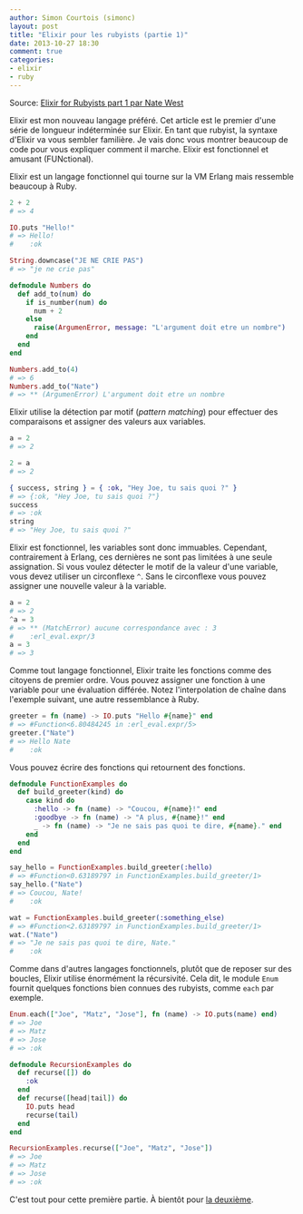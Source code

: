 ```yaml
---
author: Simon Courtois (simonc)
layout: post
title: "Elixir pour les rubyists (partie 1)"
date: 2013-10-27 18:30
comment: true
categories:
- elixir
- ruby
---
```


Source: [Elixir for Rubyists part 1 par Nate West](http://www.natescottwest.com/blog/2013/09/26/elixir-for-rubyists/)

Elixir est mon nouveau langage préféré. Cet article est le premier d'une série
de longueur indéterminée sur Elixir. En tant que rubyist, la syntaxe d'Elixir va
vous sembler familière. Je vais donc vous montrer beaucoup de code pour
vous expliquer comment il marche. Elixir est fonctionnel et amusant
(FUNctional).

Elixir est un langage fonctionnel qui tourne sur la VM Erlang mais ressemble
beaucoup à Ruby.

<!-- more -->

``` elixir
2 + 2
# => 4

IO.puts "Hello!"
# => Hello!
#    :ok

String.downcase("JE NE CRIE PAS")
# => "je ne crie pas"

defmodule Numbers do
  def add_to(num) do
    if is_number(num) do
      num + 2
    else
      raise(ArgumenError, message: "L'argument doit etre un nombre")
    end
  end
end

Numbers.add_to(4)
# => 6
Numbers.add_to("Nate")
# => ** (ArgumenError) L'argument doit etre un nombre
```

Elixir utilise la détection par motif (_pattern matching_) pour effectuer des
comparaisons et assigner des valeurs aux variables.

``` elixir
a = 2
# => 2

2 = a
# => 2

{ success, string } = { :ok, "Hey Joe, tu sais quoi ?" }
# => {:ok, "Hey Joe, tu sais quoi ?"}
success
# => :ok
string
# => "Hey Joe, tu sais quoi ?"
```

Elixir est fonctionnel, les variables sont donc immuables. Cependant,
contrairement à Erlang, ces dernières ne sont pas limitées à une seule
assignation. Si vous voulez détecter le motif de la valeur d'une variable, vous
devez utiliser un circonflexe `^`. Sans le circonflexe vous pouvez assigner une
nouvelle valeur à la variable.

``` elixir
a = 2
# => 2
^a = 3
# => ** (MatchError) aucune correspondance avec : 3
#    :erl_eval.expr/3
a = 3
# => 3
```

Comme tout langage fonctionnel, Elixir traite les fonctions comme des citoyens
de premier ordre. Vous pouvez assigner une fonction à une variable pour une
évaluation différée. Notez l'interpolation de chaîne dans l'exemple suivant,
une autre ressemblance à Ruby.

``` elixir
greeter = fn (name) -> IO.puts "Hello #{name}" end
# => #Function<6.80484245 in :erl_eval.expr/5>
greeter.("Nate")
# => Hello Nate
#    :ok
```

Vous pouvez écrire des fonctions qui retournent des fonctions.

``` elixir
defmodule FunctionExamples do
  def build_greeter(kind) do
    case kind do
      :hello -> fn (name) -> "Coucou, #{name}!" end
      :goodbye -> fn (name) -> "A plus, #{name}!" end
      _ -> fn (name) -> "Je ne sais pas quoi te dire, #{name}." end
    end
  end
end

say_hello = FunctionExamples.build_greeter(:hello)
# => #Function<0.63189797 in FunctionExamples.build_greeter/1>
say_hello.("Nate")
# => Coucou, Nate!
#    :ok

wat = FunctionExamples.build_greeter(:something_else)
# => #Function<2.63189797 in FunctionExamples.build_greeter/1>
wat.("Nate")
# => "Je ne sais pas quoi te dire, Nate."
#    :ok
```

Comme dans d'autres langages fonctionnels, plutôt que de reposer sur des
boucles, Elixir utilise énormément la récursivité. Cela dit, le module `Enum`
fournit quelques fonctions bien connues des rubyists, comme `each` par exemple.

``` elixir
Enum.each(["Joe", "Matz", "Jose"], fn (name) -> IO.puts(name) end)
# => Joe
# => Matz
# => Jose
# => :ok

defmodule RecursionExamples do
  def recurse([]) do
    :ok
  end
  def recurse([head|tail]) do
    IO.puts head
    recurse(tail)
  end
end

RecursionExamples.recurse(["Joe", "Matz", "Jose"])
# => Joe
# => Matz
# => Jose
# => :ok
```

C'est tout pour cette première partie. À bientôt pour [la deuxième](/article/elixir-pour-les-rubyists-2).
